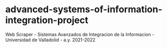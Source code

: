 # advanced-systems-of-information-integration-project
 Web Scraper - Sistemas Avanzados de Integracion de la Informacion - Universidad de Valladolid - a.y. 2021-2022
